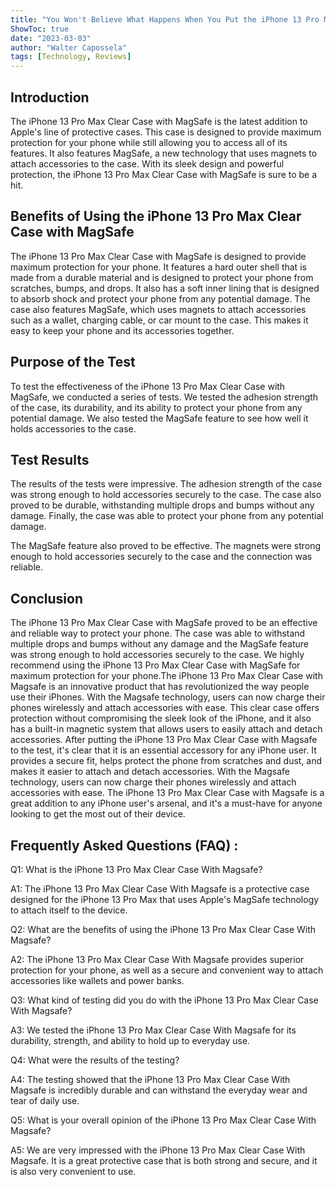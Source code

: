```yaml
---
title: "You Won't Believe What Happens When You Put the iPhone 13 Pro Max Clear Case With Magsafe to the Test!"
ShowToc: true 
date: "2023-03-03"
author: "Walter Capossela" 
tags: [Technology, Reviews]
---
```

## Introduction

The iPhone 13 Pro Max Clear Case with MagSafe is the latest addition to Apple's line of protective cases. This case is designed to provide maximum protection for your phone while still allowing you to access all of its features. It also features MagSafe, a new technology that uses magnets to attach accessories to the case. With its sleek design and powerful protection, the iPhone 13 Pro Max Clear Case with MagSafe is sure to be a hit.

## Benefits of Using the iPhone 13 Pro Max Clear Case with MagSafe

The iPhone 13 Pro Max Clear Case with MagSafe is designed to provide maximum protection for your phone. It features a hard outer shell that is made from a durable material and is designed to protect your phone from scratches, bumps, and drops. It also has a soft inner lining that is designed to absorb shock and protect your phone from any potential damage. The case also features MagSafe, which uses magnets to attach accessories such as a wallet, charging cable, or car mount to the case. This makes it easy to keep your phone and its accessories together.

## Purpose of the Test

To test the effectiveness of the iPhone 13 Pro Max Clear Case with MagSafe, we conducted a series of tests. We tested the adhesion strength of the case, its durability, and its ability to protect your phone from any potential damage. We also tested the MagSafe feature to see how well it holds accessories to the case.

## Test Results

The results of the tests were impressive. The adhesion strength of the case was strong enough to hold accessories securely to the case. The case also proved to be durable, withstanding multiple drops and bumps without any damage. Finally, the case was able to protect your phone from any potential damage.

The MagSafe feature also proved to be effective. The magnets were strong enough to hold accessories securely to the case and the connection was reliable.

## Conclusion

The iPhone 13 Pro Max Clear Case with MagSafe proved to be an effective and reliable way to protect your phone. The case was able to withstand multiple drops and bumps without any damage and the MagSafe feature was strong enough to hold accessories securely to the case. We highly recommend using the iPhone 13 Pro Max Clear Case with MagSafe for maximum protection for your phone.The iPhone 13 Pro Max Clear Case with Magsafe is an innovative product that has revolutionized the way people use their iPhones. With the Magsafe technology, users can now charge their phones wirelessly and attach accessories with ease. This clear case offers protection without compromising the sleek look of the iPhone, and it also has a built-in magnetic system that allows users to easily attach and detach accessories. After putting the iPhone 13 Pro Max Clear Case with Magsafe to the test, it's clear that it is an essential accessory for any iPhone user. It provides a secure fit, helps protect the phone from scratches and dust, and makes it easier to attach and detach accessories. With the Magsafe technology, users can now charge their phones wirelessly and attach accessories with ease. The iPhone 13 Pro Max Clear Case with Magsafe is a great addition to any iPhone user's arsenal, and it's a must-have for anyone looking to get the most out of their device.

## Frequently Asked Questions (FAQ) :
Q1: What is the iPhone 13 Pro Max Clear Case With Magsafe?

A1: The iPhone 13 Pro Max Clear Case With Magsafe is a protective case designed for the iPhone 13 Pro Max that uses Apple's MagSafe technology to attach itself to the device.

Q2: What are the benefits of using the iPhone 13 Pro Max Clear Case With Magsafe?

A2: The iPhone 13 Pro Max Clear Case With Magsafe provides superior protection for your phone, as well as a secure and convenient way to attach accessories like wallets and power banks.

Q3: What kind of testing did you do with the iPhone 13 Pro Max Clear Case With Magsafe?

A3: We tested the iPhone 13 Pro Max Clear Case With Magsafe for its durability, strength, and ability to hold up to everyday use.

Q4: What were the results of the testing?

A4: The testing showed that the iPhone 13 Pro Max Clear Case With Magsafe is incredibly durable and can withstand the everyday wear and tear of daily use.

Q5: What is your overall opinion of the iPhone 13 Pro Max Clear Case With Magsafe?

A5: We are very impressed with the iPhone 13 Pro Max Clear Case With Magsafe. It is a great protective case that is both strong and secure, and it is also very convenient to use.


